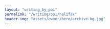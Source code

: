 ```yaml
---
layout: "writing_by_poi"
permalink: "/writing/poi/halifax"
header-img: "assets/owner/hero/archive-bg.jpg"
---
```

